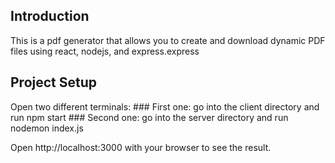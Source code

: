 ## Introduction
This is a pdf generator that allows you to create and download dynamic PDF files using react, nodejs, and express.express

## Project Setup
Open two different terminals:
    ### First one: 
    go into the client directory and run npm start 
    ### Second one: 
    go into the server directory and run nodemon index.js

Open http://localhost:3000 with your browser to see the result.
